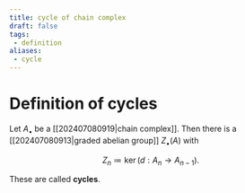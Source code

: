 ```yaml
---
title: cycle of chain complex
draft: false
tags:
 - definition
aliases:
 - cycle
---
```

# Definition of cycles
Let $A_\bullet$ be a [[202407080919|chain complex]]. 
Then there is a [[202407080913|graded abelian group]] $Z_\bullet(A)$ with 

$$Z_n \coloneqq \ker(d:A_n \to A_{n-1}).$$

These are called **cycles**. 